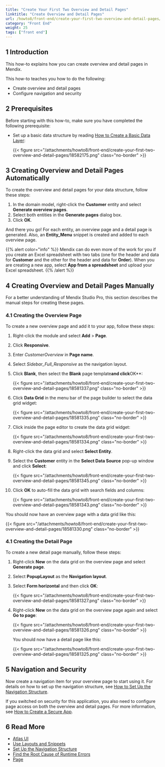 ```yaml
---
title: "Create Your First Two Overview and Detail Pages"
linktitle: "Create Overview and Detail Pages"
url: /howto8/front-end/create-your-first-two-overview-and-detail-pages/
category: "Front End"
weight: 25
tags: ["front end"]
---
```


## 1 Introduction

This how-to explains how you can create overview and detail pages in Mendix. 

This how-to teaches you how to do the following:

* Create overview and detail pages
* Configure navigation and security

## 2 Prerequisites

Before starting with this how-to, make sure you have completed the following prerequisite:

* Set up a basic data structure by reading [How to Create a Basic Data Layer](/howto8/data-models/create-a-basic-data-layer/):

    {{< figure src="/attachments/howto8/front-end/create-your-first-two-overview-and-detail-pages/18582175.png" class="no-border" >}}

## 3 Creating Overview and Detail Pages Automatically

To create the overview and detail pages for your data structure, follow these steps:

1. In the domain model, right-click the **Customer** entity and select **Generate overview pages**. 
2. Select both entities in the **Generate pages** dialog box.
3. Click **OK**.

And there you go! For each entity, an overview page and a detail page is generated. Also, an **Entity_Menu** snippet is created and added to each overview page.

{{% alert color="info" %}}
Mendix can do even more of the work for you if you create an Excel spreadsheet with two tabs (one for the header and data for **Customer** and the other for the header and data for **Order**). When you are creating a new app, select **App from a spreadsheet** and upload your Excel spreadsheet.
{{% /alert %}}

## 4 Creating Overview and Detail Pages Manually

For a better understanding of Mendix Studio Pro, this section describes the manual steps for creating these pages.

### 4.1 Creating the Overview Page

To create a new overview page and add it to your app, follow these steps:

1. Right-click the module and select **Add** > **Page**.
2. Click **Responsive**.
3. Enter *CustomerOverview* in **Page name**.
4. Select *Sidebar_Full_Responsive* as the navigation layout.
5. Click **Blank**, then select the **Blank** page template**and click**OK**:

    {{< figure src="/attachments/howto8/front-end/create-your-first-two-overview-and-detail-pages/18581337.png" class="no-border" >}}

6. Click **Data Grid** in the menu bar of the page builder to select the data grid widget:

    {{< figure src="/attachments/howto8/front-end/create-your-first-two-overview-and-detail-pages/18581335.png" class="no-border" >}}

7. Click inside the page editor to create the data grid widget:

    {{< figure src="/attachments/howto8/front-end/create-your-first-two-overview-and-detail-pages/18581334.png" class="no-border" >}}

8. Right-click the data grid and select **Select Entity**.
9. Select the **Customer** entity in the **Select Data Source** pop-up window and click **Select**:

    {{< figure src="/attachments/howto8/front-end/create-your-first-two-overview-and-detail-pages/18581345.png" class="no-border" >}}

10. Click **OK** to auto-fill the data grid with search fields and columns:

    {{< figure src="/attachments/howto8/front-end/create-your-first-two-overview-and-detail-pages/18581343.png" class="no-border" >}}

You should now have an overview page with a data grid like this:

{{< figure src="/attachments/howto8/front-end/create-your-first-two-overview-and-detail-pages/18581330.png" class="no-border" >}}

### 4.1 Creating the Detail Page

To create a new detail page manually, follow these steps:

1. Right-click **New** on the data grid on the overview page and select **Generate page**.
2. Select **PopupLayout** as the **Navigation layout**.
3. Select **Form horizontal** and then click **OK**:

    {{< figure src="/attachments/howto8/front-end/create-your-first-two-overview-and-detail-pages/18581327.png" class="no-border" >}} 

4. Right-click **New** on the data grid on the overview page again and select **Go to page**:

    {{< figure src="/attachments/howto8/front-end/create-your-first-two-overview-and-detail-pages/18581326.png" class="no-border" >}}

    You should now have a detail page like this:

    {{< figure src="/attachments/howto8/front-end/create-your-first-two-overview-and-detail-pages/18581325.png" class="no-border" >}}

## 5 Navigation and Security

Now create a navigation item for your overview page to start using it. For details on how to set up the navigation structure, see [How to Set Up the Navigation Structure](/howto8/general/setting-up-the-navigation-structure/).

If you switched on security for this application, you also need to configure page access on both the overview and detail pages. For more information, see [How to Create a Secure App](/howto8/security/create-a-secure-app/).

## 6 Read More

* [Atlas UI](/howto8/front-end/atlas-ui/)
* [Use Layouts and Snippets](/howto8/front-end/layouts-and-snippets/)
* [Set Up the Navigation Structure](/howto8/general/setting-up-the-navigation-structure/)
* [Find the Root Cause of Runtime Errors](/howto8/monitoring-troubleshooting/finding-the-root-cause-of-runtime-errors/)
* [Page](/refguide8/page/)
